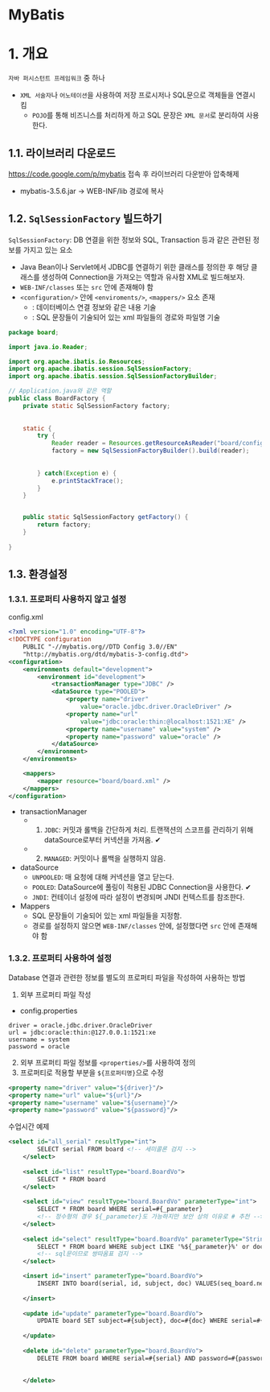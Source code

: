 # MyBatis

# 1. 개요
`자바 퍼시스턴트 프레임워크` 중 하나
- `XML 서술자`나 `어노테이션`을 사용하여 저장 프로시저나 SQL문으로 객체들을 연결시킴
  - `POJO`를 통해 비즈니스를 처리하게 하고 SQL 문장은 `XML 문서`로 분리하여 사용한다.

## 1.1. 라이브러리 다운로드
https://code.google.com/p/mybatis 접속 후 라이브러리 다운받아 압축해제
- mybatis-3.5.6.jar -> WEB-INF/lib 경로에 복사

## 1.2. `SqlSessionFactory` 빌드하기
`SqlSessionFactory`: DB 연결을 위한 정보와 SQL, Transaction 등과 같은 관련된 정보를 가지고 있는 요소
- Java Bean이나 Servlet에서 JDBC를 연결하기 위한 클래스를 정의한 후 해당 클래스를 생성하여 Connection을 가져오는 역할과 유사함
XML로 빌드해보자.
- `WEB-INF/classes` 또는 `src` 안에 존재해야 함
- `<configuration/>` 안에 `<enviroments/>`, `<mappers/>` 요소 존재
  - <enviroments/>: 데이터베이스 연결 정보와 같은 내용 기술
  - <mappers/>: SQL 문장들이 기술되어 있는 xml 파일들의 경로와 파일명 기술

```java
package board;

import java.io.Reader;

import org.apache.ibatis.io.Resources;
import org.apache.ibatis.session.SqlSessionFactory;
import org.apache.ibatis.session.SqlSessionFactoryBuilder;

// Application.java와 같은 역할 
public class BoardFactory {
	private static SqlSessionFactory factory;
	
	
	static {
		try {
			Reader reader = Resources.getResourceAsReader("board/config.xml");
			factory = new SqlSessionFactoryBuilder().build(reader);
			
			
		} catch(Exception e) {
			e.printStackTrace();
		}
	}


	public static SqlSessionFactory getFactory() {
		return factory;
	}
	
}

```
## 1.3. 환경설정
### 1.3.1. 프로퍼티 사용하지 않고 설정
config.xml
```xml
<?xml version="1.0" encoding="UTF-8"?>
<!DOCTYPE configuration
	PUBLIC "-//mybatis.org//DTD Config 3.0//EN"
	"http://mybatis.org/dtd/mybatis-3-config.dtd">
<configuration>
	<environments default="development">
		<environment id="development">
			<transactionManager type="JDBC" />
			<dataSource type="POOLED">
				<property name="driver"
					value="oracle.jdbc.driver.OracleDriver" />
				<property name="url"
					value="jdbc:oracle:thin:@localhost:1521:XE" />
				<property name="username" value="system" />
				<property name="password" value="oracle" />
			</dataSource>
		</environment>
	</environments>

	<mappers>
		<mapper resource="board/board.xml" />
	</mappers>
</configuration>
```
- transactionManager
  - 1) `JDBC`: 커밋과 롤백을 간단하게 처리. 트랜잭션의 스코프를 관리하기 위해 dataSource로부터 커넥션을 가져옴. ✔︎
  - 2) `MANAGED`: 커밋이나 롤백을 실행하지 않음.
- dataSource
  - `UNPOOLED`: 매 요청에 대해 커넥션을 열고 닫는다.
  - `POOLED`: DataSource에 풀링이 적용된 JDBC Connection을 사용한다. ✔︎
  - `JNDI`: 컨테이너 설정에 따라 설정이 변경되며 JNDI 컨텍스트를 참조한다.
- Mappers
  - SQL 문장들이 기술되어 있는 xml 파일들을 지정함.
  - 경로를 설정하지 않으면 `WEB-INF/classes` 안에, 설정했다면 `src` 안에 존재해야 함

### 1.3.2. 프로퍼티 사용하여 설정
Database 연결과 관련한 정보를 별도의 프로퍼티 파일을 작성하여 사용하는 방법
1. 외부 프로퍼티 파일 작성
- config.properties
```text
driver = oracle.jdbc.driver.OracleDriver
url = jdbc:oracle:thin:@127.0.0.1:1521:xe
username = system
password = oracle
```
2. 외부 프로퍼티 파일 정보를 `<properties/>`를 사용하여 정의
3. 프로퍼티로 적용할 부분을 `${프로퍼티명}`으로 수정
```xml
<property name="driver" value="${driver}"/>
<property name="url" value="${url}"/>
<property name="username" value="${username}"/>
<property name="password" value="${password}"/>
```


수업시간 예제
```xml
<select id="all_serial" resultType="int">
		SELECT serial FROM board <!-- 세미콜론 검지 --> 
	</select>
	
	<select id="list" resultType="board.BoardVo">
		SELECT * FROM board
	</select>
	
	<select id="view" resultType="board.BoardVo" parameterType="int">
		SELECT * FROM board WHERE serial=#{_parameter}
		<!-- 정수형의 경우 ${_parameter}도 가능하지만 보안 상의 이유로 # 추천 -->
	</select> 
	
	<select id="select" resultType="board.BoardVo" parameterType="String">
		SELECT * FROM board WHERE subject LIKE '%${_parameter}%' or doc LIKE '%${_parameter}%'
		<!-- sql문이므로 쌍따옴표 검지 -->
	</select>

	<insert id="insert" parameterType="board.BoardVo">
		INSERT INTO board(serial, id, subject, doc) VALUES(seq_board.nextval, #{id}, #{subject}, #{doc})
		
	</insert>
	
	<update id="update" parameterType="board.BoardVo">
		UPDATE board SET subject=#{subject}, doc=#{doc} WHERE serial=#{serial} AND password=#{password}
		
	</update>
	
	<delete id="delete" parameterType="board.BoardVo">
		DELETE FROM board WHERE serial=#{serial} AND password=#{password}
		
	
	</delete>
```